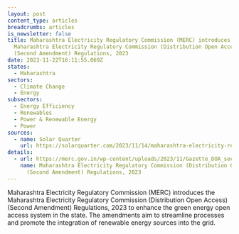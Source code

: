 ```yaml
---
layout: post
content_type: articles
breadcrumbs: articles
is_newsletter: false
title: Maharashtra Electricity Regulatory Commission (MERC) introduces the
  Maharashtra Electricity Regulatory Commission (Distribution Open Access)
  (Second Amendment) Regulations, 2023
date: 2023-11-22T16:11:55.069Z
states:
  - Maharashtra
sectors:
  - Climate Change
  - Energy
subsectors:
  - Energy Efficiency
  - Renewables
  - Power & Renewable Energy
  - Power
sources:
  - name: Solar Quarter
    url: https://solarquarter.com/2023/11/14/maharashtra-electricity-regulatory-commission-enhances-green-energy-open-access-with-new-amendments/
details:
  - url: https://merc.gov.in/wp-content/uploads/2023/11/Gazette_DOA_second-amendment-Regulations-2023.pdf
    name: Maharashtra Electricity Regulatory Commission (Distribution Open Access)
      (Second Amendment) Regulations, 2023
---
```

Maharashtra Electricity Regulatory Commission (MERC) introduces the Maharashtra Electricity Regulatory Commission (Distribution Open Access) (Second Amendment) Regulations, 2023 to enhance the green energy open access system in the state. The amendments aim to streamline processes and promote the integration of renewable energy sources into the grid.
